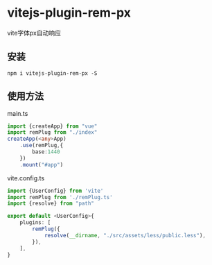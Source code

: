 # vitejs-plugin-rem-px

vite字体px自动响应

## 安装

```
npm i vitejs-plugin-rem-px -S
```

## 使用方法

main.ts

```typescript
import {createApp} from "vue"
import remPlug from "./index"
createApp(<any>App)
    .use(remPlug,{
        base:1440
    })
    .mount("#app")
```

vite.config.ts

```typescript
import {UserConfig} from 'vite'
import remPlug from './remPlug.ts'
import {resolve} from "path"

export default <UserConfig>{
    plugins: [
        remPlug({
            resolve(__dirname, "./src/assets/less/public.less"),
        }),
    ],
}

```